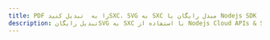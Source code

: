 ---title: PDF را به  تبدیل کنیدSXC، SVG به SXC مبدل رایگان یا Nodejs SDKdescription: تبدیل رایگانSVG به SXC با استفاده از Nodejs Cloud APIs & SDK همچنین اسناد PDF را در Cloud ایجاد، ویرایش و رندر کنید.---
